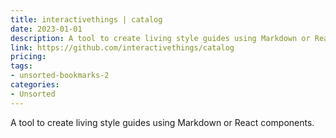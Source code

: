 ```yaml
---
title: interactivethings | catalog
date: 2023-01-01
description: A tool to create living style guides using Markdown or React components.
link: https://github.com/interactivethings/catalog
pricing: 
tags: 
- unsorted-bookmarks-2 
categories: 
- Unsorted 
---
```


A tool to create living style guides using Markdown or React components.